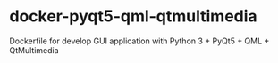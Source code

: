 # docker-pyqt5-qml-qtmultimedia
Dockerfile for develop GUI application with Python 3 + PyQt5 + QML + QtMultimedia

